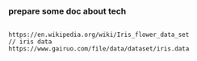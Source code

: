 ### prepare some doc about tech

```text

https://en.wikipedia.org/wiki/Iris_flower_data_set
// iris data
https://www.gairuo.com/file/data/dataset/iris.data

```